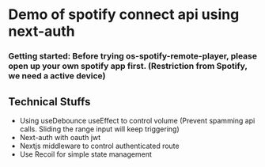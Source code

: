 # Demo of spotify connect api using next-auth

### Getting started: Before trying os-spotify-remote-player, please open up your own spotify app first. (Restriction from Spotify, we need a active device)

## Technical Stuffs
 - Using useDebounce useEffect to control volume (Prevent spamming api calls. Sliding the range input will keep triggering)
 - Next-auth with oauth jwt
 - Nextjs middleware to control authenticated route
 - Use Recoil for simple state management